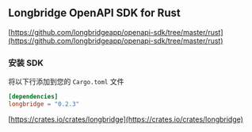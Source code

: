 ## Longbridge OpenAPI SDK for Rust

[https://github.com/longbridgeapp/openapi-sdk/tree/master/rust](https://github.com/longbridgeapp/openapi-sdk/tree/master/rust)

### 安装 SDK

将以下行添加到您的 `Cargo.toml` 文件

```toml
[dependencies]
longbridge = "0.2.3"
```

[https://crates.io/crates/longbridge](https://crates.io/crates/longbridge)
